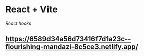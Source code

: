 # React + Vite
_React hooks_
## https://6589d34a56d73416f7d1a23c--flourishing-mandazi-8c5ce3.netlify.app/
